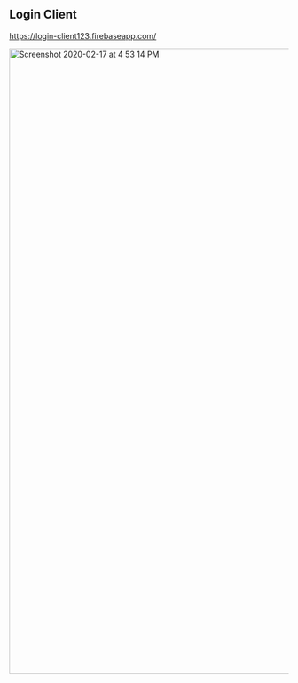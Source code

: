 ## Login Client
https://login-client123.firebaseapp.com/ <br>

<img width="1130" alt="Screenshot 2020-02-17 at 4 53 14 PM" src="https://user-images.githubusercontent.com/14003377/74649950-a8678900-51a6-11ea-94a1-60b5031abeeb.png">


